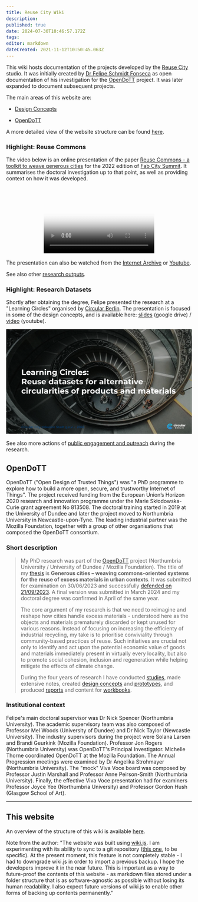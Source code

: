 ```yaml
---
title: Reuse City Wiki
description: 
published: true
date: 2024-07-30T10:46:57.172Z
tags: 
editor: markdown
dateCreated: 2021-11-12T10:50:45.063Z
---
```


This wiki hosts documentation of the projects developed by the [Reuse City](https://reuse.city) studio. It was initially created by [Dr Felipe Schmidt Fonseca](https://is.efeefe.me) as open documentation of his investigation for the  [OpenDoTT](#opendott) project. It was later expanded to document subsequent projects.

The main areas of this website are:

- [Design Concepts](/concepts)
<!-- - [Projects](/projects) -->
- [OpenDoTT](/opendott)

A more detailed view of the website structure can be found [here](structure). 

### Highlight: Reuse Commons

The video below is an online presentation of the paper [Reuse Commons - a toolkit to weave generous cities](https://zenodo.org/record/7432153) for the 2022 edition of [Fab City Summit](https://bali.fabevent.org/). It summarises the doctoral investigation up to that point, as well as providing context on how it was developed.

&nbsp;

<div align=center>
	<video  poster="/reuse-commons_placeholder.png"  controls>
  	<source src="https://archive.org/download/reuse-commons_fab-city/Fonseca-Fab17.mp4" type="video/mp4">
  Your browser does not support embedded videos.
	</video>
</div>

The presentation can also be watched from the [Internet Archive](https://archive.org/details/reuse-commons_fab-city) or [Youtube](https://www.youtube.com/watch?v=9FffmnQeZCU&feature=youtu.be).

See also other [research outputs](/opendott/outputs).

### Highlight: Research Datasets

Shortly after obtaining the degree, Felipe presented the research at a "Learning Circles" organised by [Circular Berlin](https://circular.berlin/). The presentation is focused in some of the design concepts, and is available here: [slides](https://drive.google.com/file/d/1p6kF7NGQzNWw8O5kPTP9Pt8CE5tvURVf/view) (google drive) / [video](https://www.youtube.com/watch?v=tUn0bJl5wAE&feature=youtu.be) (youtube).

![Learning Circle](/opendott/images/learning-circle.png)

See also more actions of [public engagement and outreach](/opendott/public) during the research.

## OpenDoTT

OpenDoTT ("Open Design of Trusted Things") was "a PhD programme to explore how to build a more open, secure, and trustworthy Internet of Things". The project received funding from the European Union’s Horizon 2020 research and innovation programme under the Marie Skłodowska-Curie grant agreement No 813508. The doctoral training started in 2019 at the University of Dundee and later the project moved to Northumbria University in Newcastle-upon-Tyne. The leading industrial partner was the Mozilla Foundation, together with a group of other organisations that composed the OpenDoTT consortium.

### Short description

> My PhD research was part of the [OpenDoTT](#opendott) project (Northumbria University / University of Dundee / Mozilla Foundation). The title of my [thesis](/opendott/thesis) is **Generous cities – weaving commons-oriented systems for the reuse of excess materials in urban contexts**. It was submitted for examination on 30/06/2023 and successfully [defended on 21/09/2023](https://is.efeefe.me/opendott/phd-success). A final version was submitted in March 2024 and my doctoral degree was confirmed in April of the same year.
>
> The core argument of my research is that we need to reimagine and reshape how cities handle excess materials - understood here as the objects and materials prematurely discarded or kept unused for various reasons. Instead of focusing on increasing the efficienty of industrial recycling, my take is to prioritise conviviality through community-based practices of reuse. Such initiatives are crucial not only to identify and act upon the potential economic value of goods and materials immediately present in virtually every locality, but also to promote social cohesion, inclusion and regeneration while helping mitigate the effects of climate change.
>
> During the four years of research I have conducted [studies](/opendott/studies), made extensive notes, created [design concepts](/opendott/concepts) and [prototypes](/opendott/prototypes), and produced [reports](/opendott/reports) and content for [workbooks](/opendott/workbooks).

### Institutional context

Felipe's main doctoral supervisor was Dr Nick Spencer (Northumbria University). The academic supervisory team was also composed of Professor Mel Woods (University of Dundee) and Dr Nick Taylor (Newcastle University). The industry supervisors during the project were Solana Larsen and Brandi Geurkink (Mozilla Foundation). Professor Jon Rogers (Northumbria University) was OpenDoTT's Principal Investigator. Michelle Thorne coordinated OpenDoTT at the Mozilla Foundation. The Annual Progression meetings were examined by Dr Angelika Strohmayer (Northumbria University). The "mock" Viva Voce board was composed by Professor Justin Marshall and Professor Anne Peirson-Smith (Northumbria University). Finally, the effective Viva Voce presentation had for examiners Professor Joyce Yee (Northumbria University) and Professor Gordon Hush (Glasgow School of Art).

---

## This website

An overview of the structure of this wiki is available [here](structure).

Note from the author: "The website was built using [wiki.js](https://js.wiki/). I am experimenting with its ability to sync to a git repository ([this one](https://github.com/reuse-city/wiki/), to be specific). At the present moment, this feature is not completely stable - I had to downgrade wiki.js in order to import a previous backup. I hope the developers improve it in the near future. This is important as a way to future-proof the contents of this website - as markdown files stored under a folder structure that is as software-agnostic as possible without losing its human readability. I also expect future versions of wiki.js to enable other forms of backing up contents permanently."